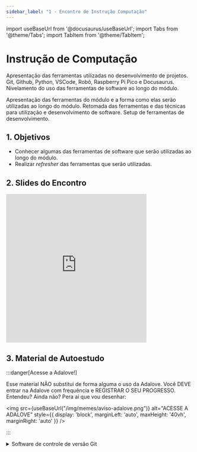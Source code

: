 ```yaml
---
sidebar_label: "1 - Encontro de Instrução Computação"
---
```


import useBaseUrl from '@docusaurus/useBaseUrl';
import Tabs from '@theme/Tabs';
import TabItem from '@theme/TabItem';

# Instrução de Computação

Apresentação das ferramentas utilizadas no desenvolvimento de projetos. Git, Github, Python, VSCode, Robô, Raspberry Pi Pico  e Docusaurus. Nivelamento do uso das ferramentas de software ao longo do módulo.	

Apresentação das ferramentas do módulo e a forma como elas serão utilizadas ao longo do módulo. Retomada das ferramentas e das técnicas para utilização e desenvolvimento de software. Setup de ferramentas de desenvolvimento.

## 1. Objetivos

- Conhecer algumas das ferramentas de software que serão utilizadas ao longo do módulo.
- Realizar *refresher* das ferramentas que serão utilizadas.


## 2. Slides do Encontro

<iframe src="https://docs.google.com/presentation/d/e/2PACX-1vQC61sHirw6wd5a4nbJOWEQvGZs7_GG3khZlPLGNNXL9i-Xzf9fFJyU23jUXFXW68onGUswG9UkHLty/embed?start=false&loop=false&delayms=3000" frameborder="0" width="75%" height="400" allowfullscreen="true" mozallowfullscreen="true" webkitallowfullscreen="true" style={{ display: 'block', marginLeft: 'auto', marginRight: 'auto' }} ></iframe>

## 3. Material de Autoestudo

:::danger[Acesse a Adalove!]

Esse material NÃO substitui de forma alguma o uso da Adalove. Você DEVE entrar na Adalove com frequência e REGISTRAR O SEU PROGRESSO. Entendeu? Ainda não? Pera aí que vou desenhar:

<img src={useBaseUrl("/img/memes/aviso-adalove.png")} alt="ACESSE A ADALOVE" style={{ display: 'block', marginLeft: 'auto', maxHeight: '40vh', marginRight: 'auto' }} />

:::

<Tabs>
  <TabItem value="autoestudos-obrigatorios" label="📘 Autoestudos Obrigatórios" default>
     <details> 
        <summary mdxType="summary">	Software de controle de versão Git</summary>

        - https://git-scm.com/download/win
    </details> 

    <details> 
        <summary mdxType="summary">Ambiente de Programação Visual Studio Code</summary>

        - https://code.visualstudio.com/
    </details> 

    <details> 
        <summary mdxType="summary">Criando uma conta no GitHub</summary>

        - https://git-scm.com/book/pt-br/v2/GitHub-Configurando-uma-conta
    </details> 

    <details> 
        <summary mdxType="summary">	Thonny Python IDE</summary>

        - https://thonny.org/
    </details> 

    <details> 
        <summary mdxType="summary">	Docusaurus </summary>

        - https://docusaurus.io/
    </details> 

    <details> 
        <summary mdxType="summary">	NodeJS </summary>

        - https://nodejs.org/en
    </details> 

    <details> 
        <summary mdxType="summary">	Build Stunning Documentation With React & Docusaurus (Complete Guide) </summary>

        - https://www.youtube.com/watch?v=xKOhIJQi84w
    </details> 
  </TabItem>
  <TabItem value="autoestudos-opcionais" label="📔 Autoestudos Opcionais">
     
        <img class="image-intro" src={useBaseUrl("/img/memes/mash_celebrando.gif")} style={{ display: 'block', marginLeft: 'auto', maxHeight: '40vh', marginRight: 'auto' }}/>

  </TabItem>
  <TabItem value="autoestudos-adicionais" label="📓 Autoestudos Adicionais">
        <img class="image-intro" src={useBaseUrl("/img/memes/mash_celebrando.gif")} style={{ display: 'block', marginLeft: 'auto', maxHeight: '40vh', marginRight: 'auto' }}/>
  </TabItem>
</Tabs>

## 4. Material de Aula

### Utilizando o Git 

O Git é um software utiilzado para controlar versões. Isso significa que ele monitora mudanças no código e permite que você volte para versões anteriores do código. O Git é uma ferramenta muito utilizada por desenvolvedores de software. Ele é utilizado para controlar versões de código, mas também pode ser utilizado para controlar versões de documentos e de qualquer tipo de arquivo.

Para utilizar o `Git`, primeiro é necessário instalar o software. O Git pode ser baixado no site oficial do projeto: [Git](https://git-scm.com/download/win). Após a instalação, é necessário configurar o Git. Isso pode ser feito utilizando o comando `git config`. 

```bash
git config --global user.name "Seu Nome"
git config --global user.email "seuemail@mail.com"
```

Após a configuração, é possível utilizar o Git para controlar versões de código. O Git é utilizado através do terminal. O terminal é uma interface de linha de comando que permite que comandos sejam executados no computador. O terminal do Git é chamado de `Git Bash`. Ele é uma interface de linha de comando que permite que comandos do Git sejam executados. Além disso, o `Git Bash` possibilita utilizar alguns comandos do Linux no Windows.

Para iniciar o controle de versão em um repositório, é necessário inicializar o repositório. Isso pode ser feito utilizando o comando `git init`. O comando `git init` cria um repositório Git vazio. O repositório é criado na pasta onde o comando é executado. 

```bash
git init
```

Após a inicialização do repositório, é possível adicionar arquivos ao repositório. Isso pode ser feito utilizando o comando `git add`. O comando `git add` adiciona arquivos ao repositório. O comando `git add` pode ser utilizado para adicionar um arquivo específico ou todos os arquivos de uma vez. 

```bash
# Adiciona um arquivo por vez
git add arquivo1.txt
# Adiciona todos os arquivos
git add .
```

Após adicionar os arquivos ao repositório, é necessário realizar um commit. O commit é uma forma de salvar as mudanças no repositório. O commit é realizado utilizando o comando `git commit`. O comando `git commit` salva as mudanças no repositório. O commit deve ser acompanhado de uma mensagem que descreve as mudanças realizadas. 

```bash
git commit -m "Mensagem do commit"
```

Após realizar o commit, é possível enviar as mudanças para um repositório remoto. Isso pode ser feito utilizando o comando `git push`. O comando `git push` envia as mudanças para um repositório remoto. O repositório remoto é um repositório que está em um servidor. O servidor pode ser o Github, o Gitlab ou qualquer outro servidor que utilize o Git. 

```bash
git push
```

Para realizar o download das mudanças de um repositório remoto, é possível utilizar o comando `git pull`. O comando `git pull` realiza o download das mudanças de um repositório remoto para a sua versão local. 

```bash
git pull
```

Quando desejamos acompanhar o status do repositório, podemos utilizar o comando `git status`. O comando `git status` mostra o status do repositório. Ele mostra quais arquivos foram modificados, quais arquivos foram adicionados e quais arquivos foram removidos. 

```bash
git status
```

A utilização do `Git` pode ser extendida para a utilização de branches, que são ramificações do código principal. A utilização de branches permite que diferentes versões do código sejam desenvolvidas ao mesmo tempo. A utilização de branches é muito útil para o desenvolvimento de software.

Para criar uma branch, é necessário utilizar o comando `git branch`. O comando `git branch` cria uma nova branch. 

```bash
git branch nome-da-branch
```

Após criar a branch, é necessário mudar para a branch. Isso pode ser feito utilizando o comando `git checkout`. O comando `git checkout` muda para a branch desejada. 

```bash
git checkout nome-da-branch
```

Após realizar as mudanças na branch, é necessário realizar um merge. O merge é uma forma de unir duas branches. O merge é realizado utilizando o comando `git merge`. O `git merge` deve ser realizado na branch que receberá as mudanças. 

```bash
# Mudando para a branch que receberá as mudanças
git checkout nome-da-branch-que-recebera-mudancas
# Realizando o merge
git merge nome-da-branch
```

Para saber mais sobre a utilização do Git, recomendo fortemente assistir:

<iframe width="560" height="315" src="https://www.youtube.com/embed/ts-H3W1uLMM?si=HLi3X2eQju5IKMc3" title="YouTube video player" frameborder="0" allow="accelerometer; autoplay; clipboard-write; encrypted-media; gyroscope; picture-in-picture; web-share" allowfullscreen style={{display:"block", marginLeft:"auto", marginRight:"auto", marginBottom:"24px"}}></iframe>



:::danger[Conteúdo Avançado]

Quer conhecer um pouco mais sobre o controle de versão e a história da criação do Git? Recomendo assistir:

<iframe width="560" height="315" src="https://www.youtube.com/embed/6Czd1Yetaac?si=GQpEYzp_o2nt0L9o" title="YouTube video player" frameborder="0" allow="accelerometer; autoplay; clipboard-write; encrypted-media; gyroscope; picture-in-picture; web-share" allowfullscreen style={{display:"block", marginLeft:"auto", marginRight:"auto", marginBottom:"8px"}}></iframe>

> NÃO É UM TUTORIAL, MAS UMA HISTÓRIA SOBRE O GIT.
:::

- 

#### Utilizando o Github

<div class="loader-mario"></div>

#### Utilizando o VSCode

O `VSCode` é um editor de código muito utilizado por desenvolvedores de software. Ele é um editor de código gratuito e de código aberto.  Ele possui diversas extensões que podem ser utilizadas para aumentar a sua produtividade. 

O `VSCode` pode ser baixado no site oficial do projeto: [VSCode](https://code.visualstudio.com/). Após a instalação, é possível utilizar o o comando `code` no terminal para abrir o `VSCode` na pasta que deseja. Para iniciar o `VSCode` no diretório atual, basta utilizar o comando `code .` no terminal.

Algumas extensões que podem ser utilizadas para aumentar a produtividade são:

- Python: Extensão para desenvolvimento em Python.
- GitLens: Extensão para visualizar informações do Git.
- Live Share: Extensão para compartilhar o ambiente de desenvolvimento com outras pessoas.
- Remote - SSH: Extensão para desenvolvimento remoto com SSH.
- Git Graph: Extensão para visualizar o grafo do Git.
- Thunder Client: Extensão para realizar requisições HTTP.

Algumas configurações que podem ser realizadas para aumentar a produtividade são:

- Zoom com o mouse: Utilize o comando `Ctrl` + `Scroll` para aumentar ou diminuir o zoom.
- Word Wrap: Utilize o comando `Alt` + `Z` para ativar ou desativar o Word Wrap.
- Terminal: Utilize o comando `Ctrl` + ` para abrir o terminal.
- Atalhos: Utilize o comando `Ctrl` + `Shift` + `P` para abrir o painel de comandos.

:::tip[Como deixar o VSCode mais bonito?]

<iframe width="560" height="315" src="https://www.youtube.com/embed/u1Pu_hKVYa8?si=zZFgbncKWIXvhPGV" title="YouTube video player" frameborder="0" allow="accelerometer; autoplay; clipboard-write; encrypted-media; gyroscope; picture-in-picture; web-share" allowfullscreen style={{display:"block", marginLeft:"auto", marginRight:"auto", marginBottom:"8px"}}></iframe>

:::


### Utilizando o Python

O Python é uma linguagem de programação que ganha mais relevancia a cada momento. O Python pode ser utilizado em diversas áreas, desde a criação de scripts para automação de tarefas até a criação de aplicações web.

Ao longo desta seção vamos avaliar diversas aplicações de Python para refenciar o uso da linguagem ao longo do módulo.

### Configuração do Ambiente e Ambiente Virtual

O Python pode ser instalado de diversas formas diferentes no nosso sistema operacional. Ele pode ser utilizado em servidores Web também. Para o desenvolvimento ao longo do módulo, vamos utilizar o Python de forma local.

Você pode baixar o Python no site oficial da linguagem: [Python](https://www.python.org/downloads/). Escolher a versão específica de acordo com o seu sistema operacional.

:::tip[Ajuda em forma de vídeo]

Quando o Python é instalado no Windows, é necessário adicionar ele no PATH do sistema. Essa configuração é necessária para permitir que o comando `python` possa ser utilizado no terminal mesmo fora do diretório de instalação. O vídeo a seguir mostra como fazer isso:

    <iframe width="560" height="315" src="https://www.youtube.com/embed/0pG4NrucQR4?si=fY4fPJYo8uJdUCw3" title="YouTube video player" frameborder="0" allow="accelerometer; autoplay; clipboard-write; encrypted-media; gyroscope; picture-in-picture; web-share" style={{display:"block", marginLeft:"auto", marginRight:"auto"}} allowfullscreen></iframe>
:::

:::warning[Ambientes Virtuais]

Quando diversas bibliotecas vão sendo instaladas em nossa instalação de Python, podemos ter incomptabilidades entre suas diferentes versões e dependências (outras bibliotecas e pacotes). Para evitar isso, é recomendado a utilização de ambientes virtuais.

Primeiro criando um ambiente virtual para o projeto:

- No Windows🪟:

```bash 
python -m venv .
# Navegando para ativar o env - No Windows
cd Scripts
# Ativando o env
activate
# Voltando para a pasta raiz
cd ..
```

- No Linux🐧:

```bash
python3 -m venv .
# Ativando o env
source bin/activate
```

- No MacOS🍏:

```bash
python3 -m venv .
# Ativando o env
source bin/activate
```
:::

### Escrevendo um Script em Python

O Python é uma linguagem de programação que é muito fácil de ser utilizada. A linguagem é muito legível e possui uma sintaxe muito simples. Podemos criar um script em Python para realizar diversas tarefas. Vamos iniciar criando um arquivo chamado `ola.py` com o seguinte conteúdo:

```python
print("Olá, Mundo!")
```

Para executar o script, basta abrir o terminal e digitar:

```bash
python ola.py
```

A saída experada para o comando acima é:

```bash
Olá, Mundo!
```

Agora criando um script um pouco mais complexo, pode ser chamado de `calculaMedia.py`:

```python showLineNumbers
# Script para calcular a média de notas
notas = [10, 9, 8, 7, 6]
media = sum(notas) / len(notas)
print(f"A média das notas é: {media}")
```

Para executar o script:

```bash
python calculaMedia.py
```

Ao avaliar o código acima, podemos notar que várias coisas estão acontecendo:

- A linha 2 cria uma lista de notas;
- A linha 3 calcula a média das notas, ela realiza isso somando (`sum`) todas as notas e dividindo pelo número de notas (`len`);
- A linha 4 imprime a média das notas.

### Trabalhando com Sets

Um Set em Python é equivalente a uma lista, mas nenhum de seus valores pode ser duplicado. Vamos criar um script chamado `trabalhandoComSets.py`:

```python showLineNumbers
# Script para trabalhar com sets
notas = {10, 9, 8, 7, 6, 6, 7, 8, 9, 10}
print(f"O conjunto de notas é: {notas}")
```
No código acima, podemos notar que a lista de notas possui valores duplicados. No entanto, ao executar o script, podemos notar que a saída é:

```bash
O conjunto de notas é: {6, 7, 8, 9, 10}
```

Os Sets não armazenam valores duplicados e nem a ordem que os valores foram inseridos. Quando um set for iniciado sem nenhum valor, devemos utilizar a função `Set()`. Vamos avaliar algumas operações que podem ser realizadas com Sets.

```python
# Exemplo para trabalhar com sets

amigos = {'João', 'Maria', 'José', 'Ana', 'João', 'Maria'}
amigos_fora = {'José', 'Ana', 'João'}

# Diferença entre sets
print("Diferença:" ,amigos.difference(amigos_fora))

# Total de elementos distintos - União dos sets
print("União:", amigos.union(amigos_fora))

# Interseção
print("Interseção:", amigos.intersection(amigos_fora))
```

Sets podem  ser utilizados para acelerar comparações entre listas, por exemplo.

> ***Nota:*** Sets não possuem ordem, então não é possível acessar um elemento pelo seu índice.

Mais operações com sets: [Documentação sobre Sets](https://docs.python.org/3/library/stdtypes.html#set-types-set-frozenset).

### List Comprehension

O operador `in` pode ser utilizado para verificar se um elemento está contido em um set, uma lista ou um dicionário. Uma forma de trabalhar com listas é utilizando um recursos chamado *list comprehension*.

```python
# Utilizando o recurso de list comprehensions:

# Lista base
lista = [1, 2, 3, 4, 5, 6, 7, 8, 9]

# Criando uma lista de quadrados
## Estrutura: [expressão for item in lista]
quadrados = [x * x for x in lista]
print(quadrados)
```

O objetivo do *list comprehension* é criar uma nova lista a partir de uma lista existente, aplicando uma expressão a cada elemento da lista. A estrutura dela é a seguinte:
- Primeiro a operação que deve ser realizada com cada elemento da lista;
- Segundo o elemento que será utilizado para realizar a operação. Ele também será o responsável por interar sobre a lista;
- Terceiro a lista que será utilizada para realizar a operação.

Em geral, as operações com list comprehensions são escritas em uma única linha. Manter a operação concisa é uma boa prática. Quando a operação não deve ser aplicada a todos os elementos da lista, é possível utilizar um `if` para filtrar os elementos que devem ser utilizados. Ele deve ser implementado no final da expressão.

```python
# Utilizando o recurso de list comprehensions:

# Lista base
lista = [1, 2, 3, 4, 5, 6, 7, 8, 9]

# Criando uma lista de pares
pares = [x for x in lista if x % 2 == 0]
print(pares)
```

> ***Nota:*** Quando uma lista é criada utilizando o recurso de list comprehension, ela é criada em memória. Se a lista for muito grande, pode ser que o computador não consiga processar a operação. Nesse caso, é possível utilizar um gerador, que é um objeto que gera os elementos da lista sob demanda. 

### Desempacotamento de Sequência

Com Python é possível realizar uma operação chamada Desempacotamento de Sequência. Ela permite que uma lista seja desempacotada em variáveis individuais.

```python
# Desempacotamento de Sequência
pessoas = ['João', 'Maria', 'José', 'Ana']
pessoa1, pessoa2, pessoa3, pessoa4 = pessoas
# Para ignorar um elemento da lista, basta utilizar um underline
pessoa1, pessoa2, _, pessoa4 = pessoas
# Para pegar todos os elementos restantes, basta utilizar um asterisco
pessoa1, pessoa2, *restante = pessoas
```

> ***Nota:*** O desempacotamento de sequência pode ser utilizado com qualquer tipo de sequência, como listas, sets, tuplas e strings.

### Funções e Lambdas

Funções são blocos de código que podem ser chamados para realizar uma tarefa específica. Em Python, funções são definidas utilizando a palavra-chave `def`. Funções podem receber parâmetros e retornar valores. 

```python
# Função para calcular a média
def calcula_media(notas):
    return sum(notas) / len(notas)

# Chamando a função
notas = [10, 9, 8, 7, 6]
media = calcula_media(notas)
print(f"A média das notas é: {media}")
```

Funções podem receber valores para seus parâmetros. Em Python, os parâmetros podem ser passados por posição ou por nome, podem ainda possuir valores padrões, que a função assume se nenhum outro valor for passado para ele. 

```python
# Função para calcular a média
def calcula_media(notas, peso1=1, peso2=1, peso3=1, peso4=1, peso5=1):
    return (notas[0] * peso1 + notas[1] * peso2 + notas[2] * peso3 + notas[3] * peso4 + notas[4] * peso5) / (peso1 + peso2 + peso3 + peso4 + peso5)

# Chamando a função
notas = [10, 9, 8, 7, 6]
media = calcula_media(notas, peso1=2, peso2=2, peso3=2, peso4=2, peso5=2)
print(f"A média das notas é: {media}")

nova_media= calcula_media(notas)
print(f"A média das notas é: {nova_media}")
```

No caso do bloco de código acima, os parâmetros `peso1`, `peso2`, `peso3`, `peso4` e `peso5` possuem valores padrões. Se nenhum valor for passado para eles, a função assume o valor padrão. Na primeira chamada a função `calcula_media` é chamada com valores específicos para os pesos. Na segunda chamada, a função é chamada sem passar valores para os pesos, então a função assume os valores padrões.

Funções podem retornar valores. Em Python, funções podem retornar mais de um valor. Quando uma função retorna mais de um valor, ela retorna uma tupla.

```python
# Função para calcular a média e a soma de notas
def calcula_media_soma(notas):
    return sum(notas)/len(notas), sum(notas)

# Chamando a função
notas = [10, 9, 8, 7, 6]
media, soma = calcula_media_soma(notas)
print(f"A média das notas é: {media}")
print(f"A soma das notas é: {soma}")
```

> ***IMPORTANTE:*** Quando utilizando funções, se uma variável local de uma função tiver o mesmo indicador de nome de uma variável global, a variável local terá prioridade sobre a variável global. Para utilizar a variável global, é necessário utilizar o comando `global` antes de declarar a variável local. Se a variável global for alterada dentro da função, ela será alterada também fora da função. Se a variável global for sobreescrita dentro da função, ela será criada como uma variável local.


Existe um tipo especial de função chamada ***lambda***. Elas foram desenvolvidas para processar dados de entrada e retornar um conjunto de dados de saída. Em geral, elas não são utilizadas para realizar ações diferentes deste tipo de processamento.


As funções lambda são escritas em uma única linha e não possuem nome. Elas são utilizadas para realizar operações simples e não devem ser utilizadas para realizar operações complexas. Sua sintaxe é a seguinte:

> *lambda argumento: expressão*

Para utilizar as funções lambdas em um local diferente de onde elas foram criadas, é necessário atribuí-las a uma variável. Uma utilização bastante comum das funções do tipo lambda são em list comprehensions. Elas permitem que uma operação seja realizada em cada elemento de uma lista.

```python
# Sintaxe de uma função lambda
# lambda argumento: expressão
variavel_para_lambda = lambda x,y : x+ y

print(variavel_para_lambda(2,3))

# Utilizando um list comprehension com uma função lambda
lista = [1, 2, 3, 4, 5, 6, 7, 8, 9]
quadrado = lambda x: x * x
# Pode ser utilizado de qualquer uma das duas formas:
# Forma 1:
quadrados = [(lambda x: x * x)(x) for x in lista]
# Forma 2:
quadrados = map(quadrado, lista)

```

O uso da sintaxe da função ***map()*** é comum em outras linguagens de programação. Ela permite que uma função seja aplicada a cada elemento de uma lista. O resultado é uma lista com os elementos alterados.


Os parênteses ao redor da função lambda são necessários para que a função seja executada como um bloco. Além de **list comprehensions**, podemos utilizar os dictionaries comprehensions. Eles são utilizados para criar dicionários a partir de uma lista.

```python
# Exemplo de como utilizar dictionary compreenhencion
usuarios = [
    (0, "Murilo", "Professor"),
    (1, "Mojang", "Desenvolvedora"),
    (0, "Midoria", "Estudante")
]

# Gera um novo dicionário com os registros
novo_dict = {usuario[1]:usuario for usuario in usuarios}

print(novo_dict)
```

Quando a quantidade de argumentos que será enviado para uma função não é conhecida, é possível utilizar o operador `*` para indicar que a função deve receber uma quantidade variável de argumentos. Os argumentos serão recebidos como uma tupla.


```python
# Exemplo de como utilizar o operador * para receber uma quantidade variável de argumentos
def soma(*args):
    total = 0
    for numero in args:
        total += numero
    return total
print(soma(1,2))
print(soma(1,2,4,5,7,8))

```

É possível utilizar parâmetros nomeados e o operador `**` para receber uma quantidade variável de argumentos nomeados. Os argumentos serão recebidos como um dicionário. Utilizando o apenas o operador `*` os argumentos serão recebidos como uma tupla.


```python
# Exemplo de como utilizar o operador ** para receber uma quantidade variável de argumentos nomeados
def soma(**kwargs):
    total = 0
    for numero in kwargs.values():
        total += numero
    return total
print(soma(a=1,b=2))
print(soma(a=1,b=2,c=4,d=5,e=7,f=8))

```  

### Um Pouco de Orientação a Objetos

Quando temos um método definido em uma classe, podemos mandar uma instância da classe como argumento para o método. Quando fazemos isso, o método recebe a instância como primeiro argumento. Esse argumento é chamado de `self` e é utilizado para acessar os atributos e métodos da classe.


```python
# Exemplo de como utilizar o operador ** para receber uma quantidade variável de argumentos nomeados
class ClasseExemplo:
    def __init__(self, nome):
        self.nome = nome
    def imprimir_nome(self):
        print(self.nome)

instancia = ClasseExemplo("Murilo")
# Chamada do método imprimir_nome
instancia.imprimir_nome()

# Chamada do método imprimir_nome utilizando a classe
ClasseExemplo.imprimir_nome(instancia)

```

:::note[Definição de uma classe]
> ***ATENÇÃO:*** Uma classe é um modelo para criar objetos. Um objeto é uma instância de uma classe. Quando uma classe é instanciada, é criado um objeto. Um objeto é uma instância de uma classe.
:::

Existem alguns métodos que são especiais nas classes. Eles são invocados de forma automática em algumas situações específicas. Um exemplo é o método `__init__`. Ele é invocado quando uma classe é instanciada. Ele é utilizado para inicializar os atributos da classe.

```python
# Exemplo de como utilizar o método __init__ para inicializar os atributos da classe
class ClasseExemplo:
    def __init__(self, nome):
        self.nome = nome
    def imprimir_nome(self):
        print(self.nome)

instancia = ClasseExemplo("Murilo")
# Chamada do método imprimir_nome
instancia.imprimir_nome()
```

O método `__str__` é utilizado para retornar uma representação em string de um objeto. Ele é invocado quando utilizamos a função `print()` para imprimir um objeto, por exemplo.

O método `__repr__` é utilizado para retornar uma representação em string do conteúdo do objeto. Ele é invocado quando utilizamos a função `repr()` para imprimir um objeto, por exemplo. Ele é chamado de forma automática quando utilizamos o interpretador do Python para debugar um código.

Em geral, o método `__str__` é utilizado para retornar uma representação mais amigável do objeto, enquanto o método `__repr__` é utilizado para retornar uma representação mais precisa do objeto.

Podemos definir valores constantes dentro de uma classe. Para isso, basta definir um atributo da classe e atribuir um valor a ele. Para acessar o valor de um atributo de classe, basta utilizar o nome da classe e o nome do atributo.

```python
# Exemplo de como utilizar o método __init__ para inicializar os atributos da classe
class ClasseExemplo:
    # Atributo de classe
    VALOR_CONSTANTE = 10
    def __init__(self, nome):
        self.nome = nome
    def imprimir_nome(self):
        print(self.nome)

instancia = ClasseExemplo("Murilo")
# Chamada do método imprimir_nome
instancia.imprimir_nome()
# Acessando o atributo de classe
print(ClasseExemplo.VALOR_CONSTANTE)
```

:::note[Atributo de classe]
> ***IMPORTANTE:*** Quando um atributo de classe é alterado, ele é alterado para todas as instâncias da classe. Quando um atributo de instância é alterado, ele é alterado apenas para a instância que foi alterada.
:::


Assim como podemos definir atributos para a classe, podemos definir métodos para a classe. Para isso, basta definir uma função dentro da classe. Para acessar um método de uma classe, basta utilizar o nome da classe e o nome do método.

```python
# Exemplo de como utilizar o método __init__ para inicializar os atributos da classe
class ClasseExemplo:
    # Atributo de classe
    VALOR_CONSTANTE = 10
    def __init__(self, nome):
        self.nome = nome
    def imprimir_nome(self):
        print(self.nome)
    # Método de classe
    @classmethod
    def imprimir_valor_constante(cls):
        # A referência cls indica a própria classe
        print(cls.VALOR_CONSTANTE)

ClasseExemplo.imprimir_valor_constante()
```

Métodos de classe podem ter acesso a classe, mas não podem ter acesso a instância. Para isso, é necessário utilizar o decorador `@classmethod` antes da definição do método. Esses métodos podem ser utilizados para criar objetos com uma variação de atributos, por exemplo.

:::danger[Existe diferença entre métodos de classe e métodos estáticos]

Definição: "*Class methods can access and modify class-level attributes. They have access to the class object and can modify class variables or create new instances of the class. Static methods, on the other hand, do not have access to the class object and cannot modify any class-level attributes.*"

- https://www.linkedin.com/pulse/exploring-differences-between-class-methods-static-python/
- https://realpython.com/instance-class-and-static-methods-demystified/
- https://www.geeksforgeeks.org/class-method-vs-static-method-python/
:::

Utilizamos o conceito de herança quando queremos criar uma classe que herda os atributos e métodos de outra classe. Para isso, basta passar a classe que será herdada como argumento da classe que será criada.

```python
# Exemplo de como utilizar o método __init__ para inicializar os atributos da classe
class ClasseExemplo:
    # Atributo de classe
    VALOR_CONSTANTE = 10
    def __init__(self, nome):
        self.nome = nome
    def imprimir_nome(self):
        print(self.nome)
    # Método de classe
    @classmethod
    def imprimir_valor_constante(cls):
        # A referência cls indica a própria classe
        print(cls.VALOR_CONSTANTE)

# Classe que herda os atributos e métodos da classe ClasseExemplo
class ClasseExemplo2(ClasseExemplo):
    pass

instancia = ClasseExemplo2("Murilo")
instancia.imprimir_nome()
```

Quando uma classe herda os atributos e métodos de outra classe, ela pode sobrescrever os atributos e métodos da classe que está herdando. Para isso, basta definir o atributo ou método com o mesmo nome da classe que está herdando.

```python
# Exemplo de como utilizar o método __init__ para inicializar os atributos da classe
class ClasseExemplo:
    # Atributo de classe
    VALOR_CONSTANTE = 10
    def __init__(self, nome):
        self.nome = nome
    def imprimir_nome(self):
        print(self.nome)
    # Método de classe
    @classmethod
    def imprimir_valor_constante(cls):
        # A referência cls indica a própria classe
        print(cls.VALOR_CONSTANTE)

# Classe que herda os atributos e métodos da classe ClasseExemplo
class ClasseExemplo2(ClasseExemplo):
    # Quando desejamos chamar o construtor da classe que está herdando, utilizamos o método super()
    def __init__(self, nome):
        super().__init__(nome)
    # Sobrescrevendo o método imprimir_nome
    def imprimir_nome(self):
        print("Sobrescrevendo o método imprimir_nome")

instancia = ClasseExemplo2("Murilo")
instancia.imprimir_nome()
```

Em geral, em Python a composição é mais utilizada do que a herança. A composição é utilizada quando queremos que uma classe tenha uma instância de outra classe como atributo. Para isso, basta criar um atributo da classe que será utilizada como composição.

Com a composição, podemos escrever classes menores e mais específicas, permitindo que elas sejam reutilizadas em outras classes e possuam uma melhor organização.

Do ponto de vista conceitual, a herança cria uma ligação do tipo `é um` entre as classes. Já a composição cria uma ligação do tipo `tem um` entre as classes.


### Type Hinting


A partir do Python 3.5, é possível utilizar o Type Hinting para indicar o tipo de um argumento de uma função ou método. Isso é útil para indicar o tipo de dado que deve ser passado para uma função ou método. O Type Hinting não é obrigatório, mas é uma boa prática utilizá-lo.

Quando utilizamos o Type Hinting, o Python não faz nenhuma validação do tipo de dado que está sendo passado para a função ou método. Ele apenas indica o tipo de dado que deve ser passado. CONTUDO, se estivermos utilizando algum linter, ele pode fazer a validação do tipo de dado que está sendo passado.

```python
# Importando o tipo lista para retorno
from typing import List

# Cria uma função que retorna a soma dos valores informados em uma lista
def soma_lista(dados:List) -> float:
    return sum(dados)

entrada = [1,2,3,4]
print(soma_lista(entrada))
```

Podemos especificar que um tipo de dado é uma classe utilizando o nome da classe. Podemos especificar que um tipo de dado é uma lista de um determinado tipo de dado utilizando o nome da classe entre colchetes. Podemos especificar que um tipo de dado é uma tupla de um determinado tipo de dado utilizando o nome da classe entre parênteses.

### Exercícios

Pessoal aqui vão existir alguns exercícios para auxiliar vocês a fixar alguns dos conteúdos apresentados. Lembrando, eles não valem nota ou precisam ser entregues, servem apenas para práticar a utilização do Python.

1. Construa um programa que permita que o usuário informe os 3 lados de um triângulo, A, B e C. Apresente para ele o valor da área do triângulo utilizando a fórmula de [Hierão](https://pt.khanacademy.org/math/geometry-home/geometry-volume-surface-area/heron-formula-tutorial/v/heron-s-formula#:~:text=a%20%2B%20b%20%2B%20c%20dividido%20por,fórmula%20de%20Herão%2C%20esta%20combinação.). ATENÇÃO: Para o calculo do semiperimetro (s) e da Área, elabore uma função.

2. Elabore um programa capaz de converter a temperatura monitorada em graus C, informada por um usuário, para graus K e F. OBRIGATÓRIAMENTE: utilize duas funções, uma para converter a temperatura para graus K e outra para graus F.

3. Elabore um programa que armazene os dados do usuário (nome, idade e cpf) em strings diferentes. Utilize uma função para realizar a leitura dos dados do usuário e uma função de exibição para mostrar todas as informações lidas. 

4. Elabore um programa que possibilite o usuário inserir 15 medições de tempo. Determine quais foram os tempos máximo, mínimo e médio. Considere que os valores de tempo informado estão todos em segundos, apenas valores interiores são fornecidos e cada uma das funcionalidades deve ser implementada em uma função distinta. 

5. Existem diversas maneiras de se resolver algumas equações. Dentre elas, algumas abordagens são bastantes conhecidas na literatura, como o Algoritmo de Euclides para calcular o Máximo Divisor Comum. Elabore uma função que realize sua implementação.

6. Faça um Programa para leitura de três notas parciais de um aluno. O programa deve calcular a média alcançada por aluno e presentar:

  - A mensagem "Aprovado", se a média for maior ou igual a 7, com a respectiva média alcançada;
  - A mensagem "Reprovado", se a média for menor do que 7, com a respectiva média alcançada;
  - A mensagem "Aprovado com Distinção", se a média for igual a 10. 
  (Retirado de https://wiki.python.org.br/EstruturaDeDecisao).

7. Faça um Programa que leia três números e mostre o maior e o menor deles. (Retirado de https://wiki.python.org.br/EstruturaDeDecisao).

8.  Tendo como dado de entrada a altura (h) de uma pessoa, construa um algoritmo que calcule seu peso ideal, utilizando as seguintes fórmulas:
  - Para homens: (72.7*h) - 58
  - Para mulheres: (62.1*h) - 44.7
  Lembre-se de realizar a leitura do sexo da pessoa. (Adaptado de https://wiki.python.org.br/EstruturaDeDecisao).

9. Faça um programa para uma loja de tintas. O programa deverá pedir o tamanho em metros quadrados da área a ser pintada. Considere que a cobertura da tinta é de 1 litro para cada 3 metros quadrados e que a tinta é vendida em latas de 18 litros, que custam R$ 80,00. Informe ao usuário a quantidades de latas de tinta a serem compradas e o preço total. (Retirado de https://wiki.python.org.br/EstruturaDeDecisao).